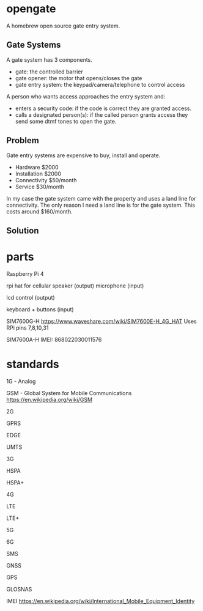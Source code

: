 # opengate
A homebrew open source gate entry system.

## Gate Systems

A gate system has 3 components.

* gate: the controlled barrier
* gate opener: the motor that opens/closes the gate
* gate entry system: the keypad/camera/telephone to control access

A person who wants access approaches the entry system and:

* enters a security code: if the code is correct they are granted access. 
* calls a designated person(s): if the called person grants access they send some dtmf tones to open the gate.


## Problem

Gate entry systems are expensive to buy, install and operate.

* Hardware $2000 
* Installation $2000
* Connectivity $50/month
* Service $30/month

In my case the gate system came with the property and uses a land line for connectivity.
The only reason I need a land line is for the gate system. This costs around $160/month.

## Solution







# parts

Raspberry Pi 4

rpi hat for cellular
speaker (output)
microphone (input)

lcd control (output)

keyboard + buttons (input)

SIM7600G-H
https://www.waveshare.com/wiki/SIM7600E-H_4G_HAT
Uses RPi pins 7,8,10,31

SIM7600A-H
IMEI: 868022030011576

# standards

1G - Analog

GSM - Global System for Mobile Communications
https://en.wikipedia.org/wiki/GSM

2G

GPRS

EDGE

UMTS

3G

HSPA

HSPA+

4G

LTE

LTE+

5G

6G

SMS

GNSS

GPS

GLOSNAS

IMEI
https://en.wikipedia.org/wiki/International_Mobile_Equipment_Identity

